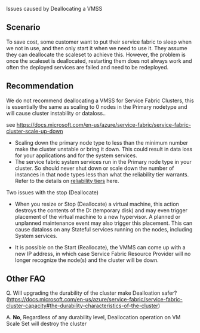 Issues caused by Deallocating a VMSS

## **Scenario**
To save cost, some customer want to put their service fabric to sleep when we not in use, and then only start it when we need to use it. They assume they can deallocate the scaleset to achieve this. However, the problem is once the scaleset is deallocated, restarting them does not always work and often the deployed services are failed and need to be redeployed.

## **Recommendation**
We do not recommend deallocating a VMSS for Service Fabric Clusters, this is essentially the same as scaling to 0 nodes in the Primary nodetype and will cause cluster instability or dataloss..

see https://docs.microsoft.com/en-us/azure/service-fabric/service-fabric-cluster-scale-up-down 
- Scaling down the primary node type to less than the minimum number make the cluster unstable or bring it down. This could result in data loss for your applications and for the system services.
- The service fabric system services run in the Primary node type in your cluster. So should never shut down or scale down the number of instances in that node types less than what the reliability tier warrants. Refer to the details on [reliability tiers](https://docs.microsoft.com/en-us/azure/service-fabric/service-fabric-cluster-capacity#the-reliability-characteristics-of-the-cluster) here.

Two issues with the stop (Deallocate)
- When you resize or Stop (Deallocate) a virtual machine, this action destroys the contents of the D: (temporary disk) and may even trigger placement of the virtual machine to a new hypervisor. A planned or unplanned maintenance event may also trigger this placement. This can cause dataloss on any Stateful services running on the nodes, including System services.

- It is possible on the Start (Reallocate), the VMMS can come up with a new IP address, in which case Service Fabric Resource Provider will no longer recognize the node(s) and the cluster will be down.

## **Other FAQ**
Q. Will upgrading the durability of the cluster make Dealloation safer? (https://docs.microsoft.com/en-us/azure/service-fabric/service-fabric-cluster-capacity#the-durability-characteristics-of-the-cluster)

A. **No**, Regardless of any durability level, Deallocation operation on VM Scale Set will destroy the cluster
